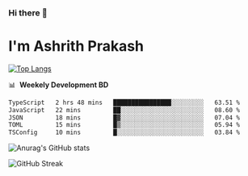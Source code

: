 ### Hi there 👋
# I'm Ashrith Prakash

[![Top Langs](https://github-readme-stats.vercel.app/api/top-langs/?username=xxcheckmatexx&count_private=true&include_all_commits=true&show_icons=true&line_height=20&title_color=FFFFFF&icon_color=FFFFFF&text_color=FFFFFF&bg_color=0D1117&langs_count=8)](https://github.com/anuraghazra/github-readme-stats)

📊 &nbsp;**Weekely Development BD**

<!--START_SECTION:waka-->

```txt
TypeScript   2 hrs 48 mins   ████████████████░░░░░░░░░   63.51 %
JavaScript   22 mins         ██░░░░░░░░░░░░░░░░░░░░░░░   08.60 %
JSON         18 mins         █▓░░░░░░░░░░░░░░░░░░░░░░░   07.04 %
TOML         15 mins         █▒░░░░░░░░░░░░░░░░░░░░░░░   05.94 %
TSConfig     10 mins         █░░░░░░░░░░░░░░░░░░░░░░░░   03.84 %
```

<!--END_SECTION:waka-->

![Anurag's GitHub stats](https://github-readme-stats.vercel.app/api?username=xxcheckmatexx&count_private=true&show_icons=true&theme=merko)  

![GitHub Streak](http://github-readme-streak-stats.herokuapp.com?user=xxcheckmatexx&theme=merko&hide_border=true&date_format=M%20j%5B%2C%20Y%5D&fire=DD0E0B)
<br/>
